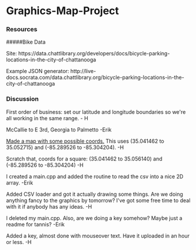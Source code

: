 # Graphics-Map-Project

### Resources
#####Bike Data
<p>	Site: https://data.chattlibrary.org/developers/docs/bicycle-parking-locations-in-the-city-of-chattanooga</p>
<p>	Example JSON generator: http://live-docs.socrata.com/data.chattlibrary.org/bicycle-parking-locations-in-the-city-of-chattanooga</p>

### Discussion
First order of business: set our latitude and longitude boundaries so we're all working in the same range. - H

McCallie to E 3rd, Georgia to Palmetto -Erik

<a href = "https://www.google.com/maps/d/edit?mid=zy0XpJ1Le-pk.k7x-_ZAgMTwQ">Made a map with some possible coords.</a>  This uses (35.041462 to 35.052715) and (-85.289526 to -85.304204). -H

Scratch that, coords for a square:
(35.041462 to 35.056140)
and
(-85.289526 to -85.304204)
-H

I created a main.cpp and added the routine to read the csv into a nice 2D array. -Erik

Added CSV loader and got it actually drawing some things.  Are we doing anything fancy to the graphics by tomorrow?  I've got some free time to deal with it if anybody has any ideas. -H

I deleted my main.cpp. Also, are we doing a key somehow? Maybe just a readme for tannis? -Erik

Added a key, almost done with mouseover text.  Have it uploaded in an hour or less. -H
